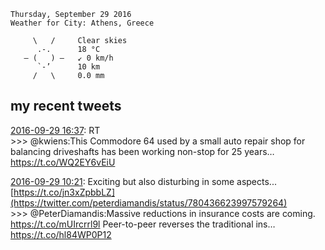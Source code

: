 ```
Thursday, September 29 2016
Weather for City: Athens, Greece

     \   /     Clear skies
      .-.      18 °C          
   ― (   ) ―   ↙ 0 km/h       
      `-’      10 km          
     /   \     0.0 mm         
```


## my recent tweets

[2016-09-29 16:37](https://twitter.com/vrypan/status/781533459999289344): RT   
\>\>\> @kwiens:This Commodore 64 used by a small auto repair shop for balancing driveshafts has been working non-stop for 25 years… https://t.co/WQ2EY6vEiU

[2016-09-29 10:21](https://twitter.com/vrypan/status/781438627435909120): Exciting but also disturbing in some aspects... [https://t.co/jn3xZpbbLZ](https://twitter.com/peterdiamandis/status/780436623997579264)   
\>\>\> @PeterDiamandis:Massive reductions in insurance costs are coming. https://t.co/mUIrcrrl9l Peer-to-peer reverses the traditional ins… https://t.co/hl84WP0P12

